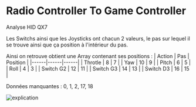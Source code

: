 # Radio Controller To Game Controller


Analyse HID QX7

Les Switchs ainsi que les Joysticks ont chacun 2 valeurs, le pas sur lequel il se trouve ainsi que ça position à l'intérieur du pas.

Ainsi on retrouve obtient une Array contenant ses positions :
| Action | Pas | Position |
|------|------|------|
| Throtle | 8 | 7 |
| Yaw | 10 | 9 |
| Pitch | 6 | 5 |
| Roll | 4 | 3 |
| Switch G2 | 12 | 11 |
| Switch G3 | 14 | 13 |
| Switch D3 | 16 | 15 |

Données manquantes : 0, 1, 2, 17, 18

![explication](https://user-images.githubusercontent.com/52258801/159595167-7f32da10-5f2e-4729-8006-35ef059dc5aa.jpg)
